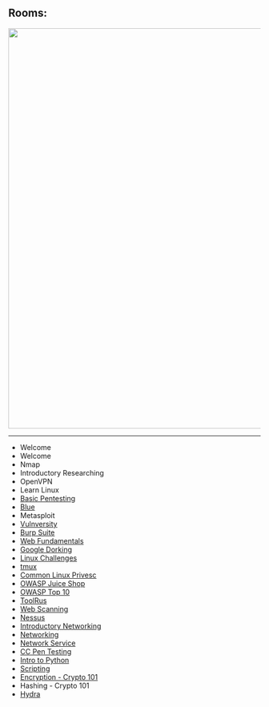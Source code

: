 ## Rooms:

<p align="center">
  <img width="800" src="https://github.com/sineczek/TryHackMe/blob/master/iamges/Screenshot 2020-09-26 16:44:30.png">
</p>

***
- Welcome
- Welcome
- Nmap
- Introductory Researching
- OpenVPN
- Learn Linux
- [Basic Pentesting](https://github.com/sineczek/TryHackMe/tree/master/basic_pentesting)
- [Blue](https://github.com/sineczek/TryHackMe/tree/master/blue)
- Metasploit
- [Vulnversity](https://github.com/sineczek/TryHackMe/tree/master/vulnversity)
- [Burp Suite](https://github.com/sineczek/TryHackMe/tree/master/burp_suite)
- [Web Fundamentals](https://github.com/sineczek/TryHackMe/tree/master/web_fundamentals)
- [Google Dorking](https://github.com/sineczek/TryHackMe/tree/master/google_dorking)
- [Linux Challenges](https://github.com/sineczek/TryHackMe/tree/master/linux_challenges)
- [tmux](https://github.com/sineczek/TryHackMe/tree/master/tmux)
- [Common Linux Privesc](https://github.com/sineczek/TryHackMe/tree/master/common_linux_provesc)
- [OWASP Juice Shop](https://github.com/sineczek/TryHackMe/tree/master/owaspjuiceshop)
- [OWASP Top 10](https://github.com/sineczek/TryHackMe/tree/master/OWASP_top_10)
- [ToolRus](https://github.com/sineczek/TryHackMe/tree/master/toolrus)
- [Web Scanning](https://github.com/sineczek/TryHackMe/tree/master/web_scanning)
- [Nessus](https://github.com/sineczek/TryHackMe/tree/master/nessus)
- [Introductory Networking](https://github.com/sineczek/TryHackMe/tree/master/introductory_networking)
- [Networking](https://github.com/sineczek/TryHackMe/tree/master/networking)
- [Network Service](https://github.com/sineczek/TryHackMe/tree/master/network_services)
- [CC Pen Testing](https://github.com/sineczek/TryHackMe/tree/master/cc_pentesting)
- [Intro to Python](https://github.com/sineczek/TryHackMe/tree/master/intro_to_python)
- [Scripting](https://github.com/sineczek/TryHackMe/tree/master/scipting) 
- [Encryption - Crypto 101](https://github.com/sineczek/TryHackMe/tree/master/encryption101)
- Hashing - Crypto 101
- [Hydra](https://github.com/sineczek/TryHackMe/tree/master/hydra)